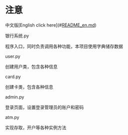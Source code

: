 # **注意**
中文版\[English click here](#[README_en.md](https://github.com/GoldNT/yinghangguanli/blob/main/README_en.md))

银行系统.py

程序入口，同时负责调用各种功能，本项目使用字典储存数据

user.py

创建用户类，包含各种信息

card.py

创建卡类，包含各种信息

admin.py

登录页面，设置登录管理员的账户和密码

atm.py

实现存取，开户等各种实例方法
